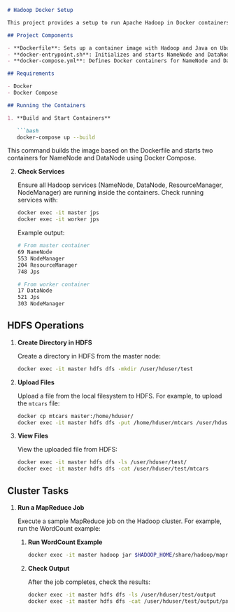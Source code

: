 ```markdown
# Hadoop Docker Setup

This project provides a setup to run Apache Hadoop in Docker containers. This README file explains how to run the containers, perform HDFS operations, and execute cluster tasks.

## Project Components

- **Dockerfile**: Sets up a container image with Hadoop and Java on Ubuntu 20.04.
- **docker-entrypoint.sh**: Initializes and starts NameNode and DataNode services when the container starts.
- **docker-compose.yml**: Defines Docker containers for NameNode and DataNode.

## Requirements

- Docker
- Docker Compose

## Running the Containers

1. **Build and Start Containers**

   ```bash
   docker-compose up --build
   ```

   This command builds the image based on the Dockerfile and starts two containers for NameNode and DataNode using Docker Compose.

2. **Check Services**

   Ensure all Hadoop services (NameNode, DataNode, ResourceManager, NodeManager) are running inside the containers. Check running services with:

   ```bash
   docker exec -it master jps
   docker exec -it worker jps
   ```

   Example output:

   ```bash
   # From master container
   69 NameNode
   553 NodeManager
   204 ResourceManager
   748 Jps

   # From worker container
   17 DataNode
   521 Jps
   303 NodeManager
   ```

## HDFS Operations

1. **Create Directory in HDFS**

   Create a directory in HDFS from the master node:

   ```bash
   docker exec -it master hdfs dfs -mkdir /user/hduser/test
   ```

2. **Upload Files**

   Upload a file from the local filesystem to HDFS. For example, to upload the `mtcars` file:

   ```bash
   docker cp mtcars master:/home/hduser/
   docker exec -it master hdfs dfs -put /home/hduser/mtcars /user/hduser/test/
   ```

3. **View Files**

   View the uploaded file from HDFS:

   ```bash
   docker exec -it master hdfs dfs -ls /user/hduser/test/
   docker exec -it master hdfs dfs -cat /user/hduser/test/mtcars
   ```

## Cluster Tasks

1. **Run a MapReduce Job**

   Execute a sample MapReduce job on the Hadoop cluster. For example, run the WordCount example:

   1. **Run WordCount Example**

      ```bash
      docker exec -it master hadoop jar $HADOOP_HOME/share/hadoop/mapreduce/hadoop-mapreduce-examples-*.jar wordcount /user/hduser/test/mtcars /user/hduser/test/output
      ```

   2. **Check Output**

      After the job completes, check the results:

      ```bash
      docker exec -it master hdfs dfs -ls /user/hduser/test/output
      docker exec -it master hdfs dfs -cat /user/hduser/test/output/part-r-00000
      ```
```
